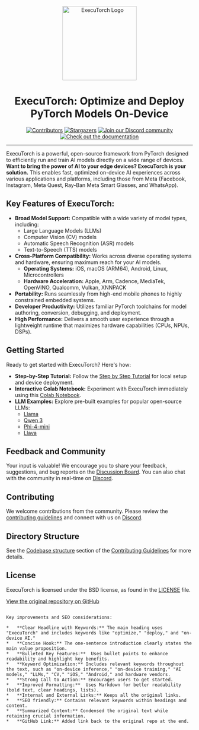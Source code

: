<div align="center">
  <img src="docs/source/_static/img/et-logo.png" alt="ExecuTorch Logo" width="200">
  <h1>ExecuTorch: Optimize and Deploy PyTorch Models On-Device</h1>
</div>

<div align="center">
  <a href="https://github.com/pytorch/executorch/graphs/contributors"><img src="https://img.shields.io/github/contributors/pytorch/executorch?style=for-the-badge&color=blue" alt="Contributors"></a>
  <a href="https://github.com/pytorch/executorch/stargazers"><img src="https://img.shields.io/github/stars/pytorch/executorch?style=for-the-badge&color=blue" alt="Stargazers"></a>
  <a href="https://discord.gg/Dh43CKSAdc"><img src="https://img.shields.io/badge/Discord-Join%20Us-purple?logo=discord&logoColor=white&style=for-the-badge" alt="Join our Discord community"></a>
  <a href="https://pytorch.org/executorch/main/index"><img src="https://img.shields.io/badge/Documentation-000?logo=googledocs&logoColor=FFE165&style=for-the-badge" alt="Check out the documentation"></a>
  <hr>
</div>

ExecuTorch is a powerful, open-source framework from PyTorch designed to efficiently run and train AI models directly on a wide range of devices. **Want to bring the power of AI to your edge devices? ExecuTorch is your solution.** This enables fast, optimized on-device AI experiences across various applications and platforms, including those from Meta (Facebook, Instagram, Meta Quest, Ray-Ban Meta Smart Glasses, and WhatsApp).

## Key Features of ExecuTorch:

*   **Broad Model Support:** Compatible with a wide variety of model types, including:
    *   Large Language Models (LLMs)
    *   Computer Vision (CV) models
    *   Automatic Speech Recognition (ASR) models
    *   Text-to-Speech (TTS) models
*   **Cross-Platform Compatibility:**  Works across diverse operating systems and hardware, ensuring maximum reach for your AI models.
    *   **Operating Systems:** iOS, macOS (ARM64), Android, Linux, Microcontrollers
    *   **Hardware Acceleration:** Apple, Arm, Cadence, MediaTek, OpenVINO, Qualcomm, Vulkan, XNNPACK
*   **Portability:**  Runs seamlessly from high-end mobile phones to highly constrained embedded systems.
*   **Developer Productivity:** Utilizes familiar PyTorch toolchains for model authoring, conversion, debugging, and deployment.
*   **High Performance:**  Delivers a smooth user experience through a lightweight runtime that maximizes hardware capabilities (CPUs, NPUs, DSPs).

## Getting Started

Ready to get started with ExecuTorch? Here's how:

*   **Step-by-Step Tutorial:**  Follow the [Step by Step Tutorial](https://pytorch.org/executorch/stable/getting-started.html) for local setup and device deployment.
*   **Interactive Colab Notebook:** Experiment with ExecuTorch immediately using this [Colab Notebook](https://colab.research.google.com/drive/1qpxrXC3YdJQzly3mRg-4ayYiOjC6rue3?usp=sharing).
*   **LLM Examples:** Explore pre-built examples for popular open-source LLMs:
    *   [Llama](examples/models/llama/README.md)
    *   [Qwen 3](examples/models/qwen3/README.md)
    *   [Phi-4-mini](examples/models/phi_4_mini/README.md)
    *   [Llava](examples/models/llava/README.md)

## Feedback and Community

Your input is valuable!  We encourage you to share your feedback, suggestions, and bug reports on the [Discussion Board](https://github.com/pytorch/executorch/discussions). You can also chat with the community in real-time on [Discord](https://discord.gg/Dh43CKSAdc).

## Contributing

We welcome contributions from the community. Please review the [contributing guidelines](CONTRIBUTING.md) and connect with us on [Discord](https://discord.gg/Dh43CKSAdc).

## Directory Structure

See the [Codebase structure](CONTRIBUTING.md#codebase-structure) section of the [Contributing Guidelines](CONTRIBUTING.md) for more details.

## License

ExecuTorch is licensed under the BSD license, as found in the [LICENSE](LICENSE) file.

[View the original repository on GitHub](https://github.com/pytorch/executorch)
```

Key improvements and SEO considerations:

*   **Clear Headline with Keywords:** The main heading uses "ExecuTorch" and includes keywords like "optimize," "deploy," and "on-device AI."
*   **Concise Hook:** The one-sentence introduction clearly states the main value proposition.
*   **Bulleted Key Features:**  Uses bullet points to enhance readability and highlight key benefits.
*   **Keyword Optimization:** Includes relevant keywords throughout the text, such as "on-device inference," "on-device training," "AI models," "LLMs," "CV," "iOS," "Android," and hardware vendors.
*   **Strong Call to Action:** Encourages users to get started.
*   **Improved Formatting:**  Uses Markdown for better readability (bold text, clear headings, lists).
*   **Internal and External Links:** Keeps all the original links.
*   **SEO friendly:** Contains relevant keywords within headings and content.
*   **Summarized Content:** Condensed the original text while retaining crucial information.
*   **GitHub Link:** Added link back to the original repo at the end.